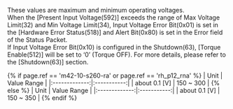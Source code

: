 These values are maximum and minimum operating voltages.  
When the [Present Input Voltage(592)] exceeds the range of Max Voltage Limit(32) and Min Voltage Limit(34), Input Voltage Error Bit(0x01) is set in the [Hardware Error Status(518)] and Alert Bit(0x80) is set in the Error field of the Status Packet.  
If Input Voltage Error Bit(0x10) is configured in the Shutdown(63), [Torque Enable(512)] will be set to ‘0’ (Torque OFF). For more details, please refer to the [Shutdown(63)] section.

{% if page.ref == 'm42-10-s260-ra' or page.ref == 'rh_p12_rna' %}
|     Unit      | Value Range |
|:-------------:|:-----------:|
| about 0.1 [V] |  150 ~ 300  |
{% else %}
|     Unit      | Value Range |
|:-------------:|:-----------:|
| about 0.1 [V] |  150 ~ 350  | 
{% endif %}
